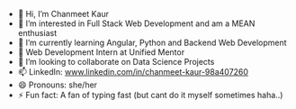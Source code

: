 - 👋 Hi, I’m Chanmeet Kaur 
- 👀 I’m interested in Full Stack Web Development and am a MEAN enthusiast
- 🌱 I’m currently learning Angular, Python and Backend Web Development
- 🏢 Web Development Intern at Unified Mentor
- 💞️ I’m looking to collaborate on Data Science Projects
- 📫 LinkedIn: www.linkedin.com/in/chanmeet-kaur-98a407260
- 😄 Pronouns: she/her
- ⚡ Fun fact: A fan of typing fast (but cant do it myself sometimes haha..) 

<!---
chanmeet01/chanmeet01 is a ✨ special ✨ repository because its `README.md` (this file) appears on your GitHub profile.
You can click the Preview link to take a look at your changes.
--->
